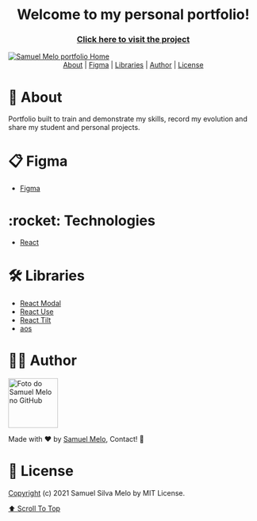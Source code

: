 <h1 align="center" id="welcome">Welcome to my personal portfolio!</h1>

<h3 align="center">
  <a href="https://samuelsilvamelo.github.io/">
    Click here to visit the project
  </a>
</h3>

<a href="https://samuelsilvamelo.github.io/">
  <img src="https://i.imgur.com/SW1kgCP.png" alt="Samuel Melo portfolio Home" />
</a>

<div align="center">
  <a href="#about">About</a>
  <span> | </span>
   <a href="#figma">Figma<a/>
  <span> | </span>
   <a href="#libraries">Libraries</a>
  <span> | </span>  
  <a href="#author">Author</a>
  <span> | </span>  
  <a href="#license">License</a>  
</div>

<h1 id="about">💬 About</h1>
<p>Portfolio built to train and demonstrate my skills, record my evolution and share my student and personal projects.</p>

<h1 id="figma">📋 Figma</h1>

- [Figma](https://www.figma.com/file/jgIViWAGruRgC15BK5gLuN/Portólio-Web)

<h1 id="technologies">:rocket: Technologies</h1>

- [React](https://reactjs.org)

<h1 id="libraries">🛠️ Libraries</h1>

- [React Modal](https://www.npmjs.com/package/react-modal)
- [React Use](https://www.npmjs.com/package/react-use)
- [React Tilt](https://www.npmjs.com/package/react-parallax-tilt)
- [aos](https://www.npmjs.com/package/aos)

<h1 id="author">👨‍💻 Author</h1>

<div>
  <a href="https://github.com/SamuelSilvaMelo">
    <img src="https://avatars.githubusercontent.com/u/80549416?v=4" width="100px;" alt="Foto do Samuel Melo no GitHub"/>
  </a>
  <p>
    Made with &#10084; by <a href="https://github.com/SamuelSilvaMelo">Samuel Melo</a>, Contact! &#128075;
  </p>
</div>

<h1 id="license">📝 License</h1>

[Copyright](./LICENSE) (c) 2021 Samuel Silva Melo by MIT License.

<a href="#welcome">⬆ Scroll To Top</a>
